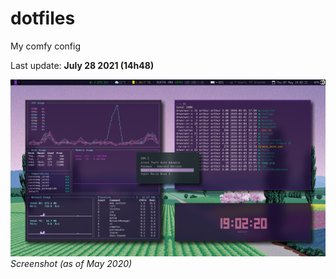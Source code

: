 # dotfiles
My comfy config

Last update: **July 28 2021 (14h48)**

![screenshot](https://github.com/arthurmassanes/dotfiles/blob/master/screenshots/sakura.png)
_Screenshot (as of May 2020)_
